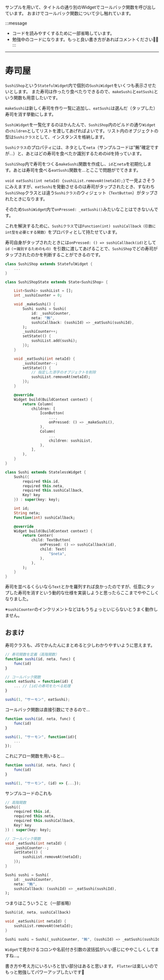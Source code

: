 サンプルを用いて、タイトルの通り別のWidgetでコールバック関数を呼び出しています。
おまけでコールバック関数について少し触れています。

:::message
- コードを読みやすくするために一部省略しています。
- 勉強中のコードになります。もっと良い書き方があればコメントください🙇‍♂️
:::

---

# 寿司屋

``SushiShop``という``StatefulWidget``内で個別の``SushiWidget``をいくつも表示させたいとします。
また寿司は作ったり食べたりできるので、``makeSushi``と``eatSushi``という関数も用意したいです。

``makeSushi``は新しく寿司を作り一覧に追加し、``eatSushi``は選んだ（タップした）寿司を消す挙動にします。

``SushiWidget``を一覧化するのはかんたんで、``SushiShop``内のビルドの通り``Widget``の``children``としてリストを渡してあげればよいです。リスト内のオブジェクトの型は``Sushiクラス``として、インスタンスを格納します。

``Sushiクラス``のプロパティには、ネタとして``neta``（サンプルコードは"鮪"確定ですが…）と、あとはどの寿司を食べたか識別するためのidを持っています。

``SushiShop``内で寿司をつくる``makeSushi``関数を作成し、``id``と``neta``を初期化します。あとは寿司を食べる``eatSushi``関数を…とここで問題がでてきます。

``void eatSushi(int netaId) {sushiList.removeAt(netaId);}``で一見よさそうにみえますが、``eatSushi``を発動させるのは寿司がタップされたとき、すなわち``SushiShop``クラスとは違う``Sushiクラス``のウィジェット（``TextButton``）がタップされたときになります。

そのため``SushiWidget``内で``onPressed: _eatSushi()``みたいなことはできないんです。

これを解決するために、``Sushiクラス``では``Function(int) sushiCallback（引数にint型を必要とする関数）``をプロバティとして持たせています。

寿司自身がタップされたときには``onPressed: () => sushiCallback(id)``として``id（＝識別するためのもの）``を引数に渡してあげることで、``SushiShop``でどの寿司がタップされたのかを判断することができるのです。

```dart:sample.dart
class SushiShop extends StatefulWidget {
	...
}

class SushiShopState extends State<SushiShop> {

	List<Sushi> sushiList = [];
	int _sushiCounter = 0;

	void _makeSushi() {
		Sushi sushi = Sushi(
			id: _sushiCounter,
			neta: "鮪",
			sushiCallback: (sushiId) => _eatSushi(sushiId),
		);
		_sushiCounter++;
		setState(() {
			sushiList.add(sushi);
		});
	}

	void _eatSushi(int netaId) {
		_sushiCounter--;
		setState(() {
			// 指定した添字のオブジェクトを削除
			sushiList.removeAt(netaId);
		});
	}

	@override
	Widget build(BuildContext context) {
		return Column(
			children: [
				IconButton(
					...,
					onPressed: () => _makeSushi(),
				),
				Column(
					...
					children: sushiList,
				),
			],
		),
	}
}
```

```dart:sample.dart
class Sushi extends StatelessWidget {
	Sushi({
		required this.id,
		required this.neta,
		required this.sushiCallback,
		Key? key
	}) : super(key: key);

	int id;
	String neta;
	Function(int) sushiCallback;

	@override
	Widget build(BuildContext context) {
		return Center(
			child: TextButton(
				onPressed: () => sushiCallback(id),
				child: Text(
					"$neta",
				),
			),
		);
	}
}

```

寿司を並べるくらいなら``Text``とかを羅列すれば良かったのですが、任意にタップした寿司を消すという動的な仕様を実装しようと思ったらここまでややこしくなりました。

※``sushiCounter``のインクリメントなどはもうちょっといじらないとうまく動作しません。

## おまけ

寿司クラスも、JSでかんたんにまとめると少しわかりやすいように思えます。

```javascript:sample.js
// 寿司関数を定義（高階関数）
function sushi(id, neta, func) {
	func(id)
}

// コールバック関数
const eatSushi = function(id) {
	... // [id]の寿司をたべる処理
}

sushi(1, "サーモン", eatSushi);
```

コールバック関数は直接引数にできるので…

```javascript:sample.js
function sushi(id, neta, func) {
	func(id)
}

sushi(1, "サーモン", function(id){
	...
});
```

これにアロー関数を用いると…

```javascript:sample.js
function sushi(id, neta, func) {
	func(id)
}

sushi(1, "サーモン", (id) => {...});
```
サンプルコードのこれも

```dart:sample.dart
// 高階関数
Sushi({
	required this.id,
	required this.neta,
	required this.sushiCallback,
	Key? key
}) : super(key: key);

// コールバック関数
void _eatSushi(int netaId) {
	_sushiCounter--;
	setState(() {
		sushiList.removeAt(netaId);
	});
}

Sushi sushi = Sushi(
	id: _sushiCounter,
	neta: "鮪",
	sushiCallback: (sushiId) => _eatSushi(sushiId),
);
```

つまりはこういうこと（一部省略）

```dart:sample.dart
Sushi(id, neta, sushiCallback)

void _eatSushi(int netaId) {
	sushiList.removeAt(netaId);
}

Sushi sushi = Sushi(_sushiCounter, "鮪", (sushiId) => _eatSushi(sushiId));
```

``Widget``で見かけるコロンや名前付き引数の波括弧がいい感じにややこしくしてますね…。

書き方や考え方にいろいろと甘い部分はあると思います。
``Flutter``は楽しいのでもっと勉強してパワーアップしたいです🦋
